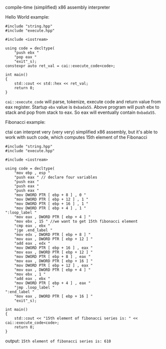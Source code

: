 compile-time (simplified) x86 assembly interpreter

Hello World example:

```
#include "string.hpp"
#include "execute.hpp"

#include <iostream>

using code = decltype(
    "push ebx "
    "pop eax "
    "exit"_s);
constexpr auto ret_val = cai::execute_code<code>;

int main()
{
    std::cout << std::hex << ret_val;
    return 0;
}
```

`cai::execute_code` will parse, tokenize, execute code and return value from eax register.
Startup `ebx` value is `0xbada55`.
Above program will push ebx to stack and pop from stack to eax. So eax will eventually contain `0xbada55`.


Fibonacci example:

ctai can interpret very (very very) simplified x86 assembly, but it's able to work with such code, which computes 15th element of the Fibonacci
```
#include "string.hpp"
#include "execute.hpp"

#include <iostream>

using code = decltype(
    "mov ebp , esp "
    "push eax " // declare four variables
    "push eax "
    "push eax "
    "push eax "
    "mov DWORD PTR [ ebp + 8 ] , 0 "
    "mov DWORD PTR [ ebp + 12 ] , 1 "
    "mov DWORD PTR [ ebp + 16 ] , 1 "
    "mov DWORD PTR [ ebp + 4 ] , 1 "
":loop_label "
    "mov eax , DWORD PTR [ ebp + 4 ] "
    "mov ebx , 15 " //we want to get 15th fibonacci element
    "cmp eax , ebx "
    "jge .end_label "
    "mov edx , DWORD PTR [ ebp + 8 ] "
    "mov eax , DWORD PTR [ ebp + 12 ] "
    "add eax , edx "
    "mov DWORD PTR [ ebp + 16 ] , eax "
    "mov eax , DWORD PTR [ ebp + 12 ] "
    "mov DWORD PTR [ ebp + 8 ] , eax "
    "mov eax , DWORD PTR [ ebp + 16 ] "
    "mov DWORD PTR [ ebp + 12 ] , eax "
    "mov eax , DWORD PTR [ ebp + 4 ] "
    "mov ebx , 1 "
    "add eax , ebx "
    "mov DWORD PTR [ ebp + 4 ] , eax "
    "jmp .loop_label "
":end_label "
    "mov eax , DWORD PTR [ ebp + 16 ] "
    "exit"_s);

int main()
{
    std::cout << "15th element of fibonacci series is: " << cai::execute_code<code>;
    return 0;
}
```

output: `15th element of fibonacci series is: 610`
